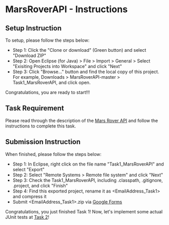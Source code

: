 # MarsRoverAPI - Instructions

## Setup Instruction
To setup, please follow the steps below:

- Step 1: Click the "Clone or download" (Green button) and select "Download ZIP"
- Step 2: Open Eclipse (for Java) > File > Import > General > Select "Exisiting Projects into Workspace" and click "Next"
- Step 3: Click "Browse..." button and find the local copy of this project. For example, Downloads > MarsRoverAPI-master > Task1_MarsRoverAPI, and click open.

Congratulations, you are ready to start!!! 

## Task Requirement
Please read through the description of the [Mars Rover API](https://github.com/ginaBai/MarsRoverAPI/blob/master/Task1_MarsRoverAPI/README.md) and follow the instructions to complete this task. 

## Submission Instruction
When finished, please follow the steps below:

- Step 1: In Eclipse, right click on the file name "Task1_MarsRoverAPI" and select "Export"
- Step 2: Select "Remote Systems > Remote file system" and click "Next"
- Step 3: Check the Task1_MarsRoverAPI, including .classpath, .gitignore, .project, and click "Finish"
- Step 4: Find this exported project, rename it as <EmailAddress_Task1> and compress it
- Submit <EmailAddress_Task1>.zip via [Google Forms](https://go.ncsu.edu/testing_tdd_project)

Congratulations, you just finished Task 1! Now, let's implement some actual JUnit tests at [Task 2](https://github.com/ginaBai/BowlingScoreKeeper)!

